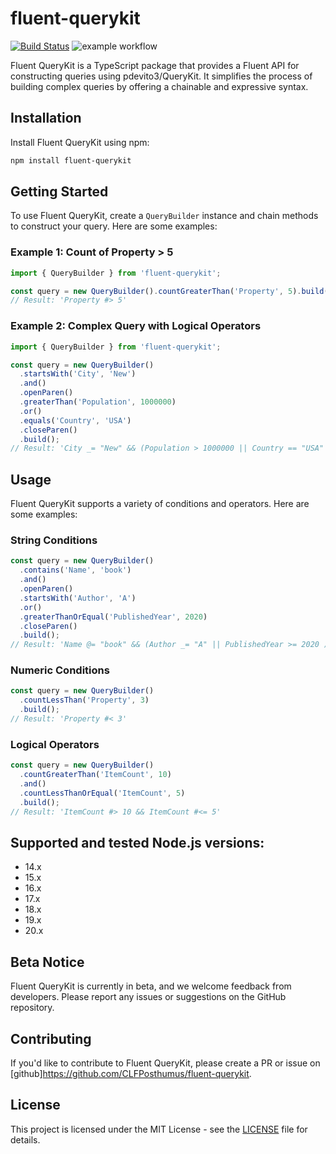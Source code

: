 # fluent-querykit

[![Build Status](https://github.com/CLFPosthumus/fluent-querykit/workflows/Build/badge.svg?branch=main)](https://github.com/CLFPosthumus/fluent-querykit/actions?query=workflow%3ABuild+branch%3Amain)
![example workflow](https://github.com/github/docs/actions/workflows/codecov.yml/badge.svg)

Fluent QueryKit is a TypeScript package that provides a Fluent API for constructing queries using pdevito3/QueryKit. It simplifies the process of building complex queries by offering a chainable and expressive syntax.

## Installation

Install Fluent QueryKit using npm:

```bash
npm install fluent-querykit
```

## Getting Started

To use Fluent QueryKit, create a `QueryBuilder` instance and chain methods to construct your query. Here are some examples:

### Example 1: Count of Property > 5

```typescript
import { QueryBuilder } from 'fluent-querykit';

const query = new QueryBuilder().countGreaterThan('Property', 5).build();
// Result: 'Property #> 5'
```

### Example 2: Complex Query with Logical Operators

```typescript
import { QueryBuilder } from 'fluent-querykit';

const query = new QueryBuilder()
  .startsWith('City', 'New')
  .and()
  .openParen()
  .greaterThan('Population', 1000000)
  .or()
  .equals('Country', 'USA')
  .closeParen()
  .build();
// Result: 'City _= "New" && (Population > 1000000 || Country == "USA" )'
```

## Usage

Fluent QueryKit supports a variety of conditions and operators. Here are some examples:

### String Conditions

```typescript
const query = new QueryBuilder()
  .contains('Name', 'book')
  .and()
  .openParen()
  .startsWith('Author', 'A')
  .or()
  .greaterThanOrEqual('PublishedYear', 2020)
  .closeParen()
  .build();
// Result: 'Name @= "book" && (Author _= "A" || PublishedYear >= 2020 )'
```

### Numeric Conditions

```typescript
const query = new QueryBuilder()
  .countLessThan('Property', 3)
  .build();
// Result: 'Property #< 3'
```

### Logical Operators

```typescript
const query = new QueryBuilder()
  .countGreaterThan('ItemCount', 10)
  .and()
  .countLessThanOrEqual('ItemCount', 5)
  .build();
// Result: 'ItemCount #> 10 && ItemCount #<= 5'
```

## Supported and tested Node.js versions:
- 14.x
- 15.x
- 16.x
- 17.x
- 18.x
- 19.x
- 20.x
  
## Beta Notice

Fluent QueryKit is currently in beta, and we welcome feedback from developers. Please report any issues or suggestions on the GitHub repository.

## Contributing

If you'd like to contribute to Fluent QueryKit, please create a PR or issue on [github]https://github.com/CLFPosthumus/fluent-querykit. 

## License

This project is licensed under the MIT License - see the [LICENSE](LICENSE) file for details.
